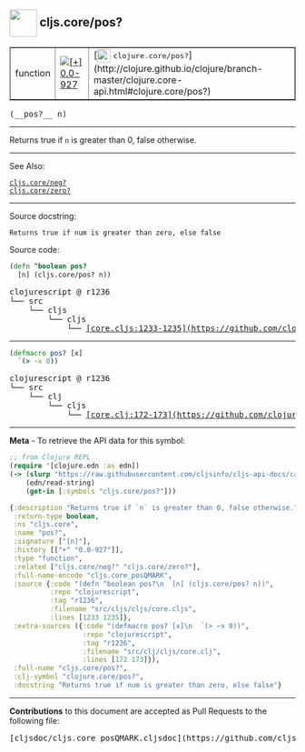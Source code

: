 ## <img width="48px" valign="middle" src="http://i.imgur.com/Hi20huC.png"> cljs.core/pos?

 <table border="1">
<tr>

<td>function</td>
<td><a href="https://github.com/cljsinfo/cljs-api-docs/tree/0.0-927"><img valign="middle" alt="[+] 0.0-927" src="https://img.shields.io/badge/+-0.0--927-lightgrey.svg"></a> </td>
<td>
[<img height="24px" valign="middle" src="http://i.imgur.com/1GjPKvB.png"> <samp>clojure.core/pos?</samp>](http://clojure.github.io/clojure/branch-master/clojure.core-api.html#clojure.core/pos?)
</td>
</tr>
</table>

 <samp>
(__pos?__ n)<br>
</samp>

---

Returns true if `n` is greater than 0, false otherwise.

---


See Also:

[`cljs.core/neg?`](cljs.core_negQMARK.md)<br>
[`cljs.core/zero?`](cljs.core_zeroQMARK.md)<br>

---

Source docstring:

```
Returns true if num is greater than zero, else false
```

Source code:

```clj
(defn ^boolean pos?
  [n] (cljs.core/pos? n))
```

 <pre>
clojurescript @ r1236
└── src
    └── cljs
        └── cljs
            └── <ins>[core.cljs:1233-1235](https://github.com/clojure/clojurescript/blob/r1236/src/cljs/cljs/core.cljs#L1233-L1235)</ins>
</pre>


---

```clj
(defmacro pos? [x]
  `(> ~x 0))
```

 <pre>
clojurescript @ r1236
└── src
    └── clj
        └── cljs
            └── <ins>[core.clj:172-173](https://github.com/clojure/clojurescript/blob/r1236/src/clj/cljs/core.clj#L172-L173)</ins>
</pre>

---

__Meta__ - To retrieve the API data for this symbol:

```clj
;; from Clojure REPL
(require '[clojure.edn :as edn])
(-> (slurp "https://raw.githubusercontent.com/cljsinfo/cljs-api-docs/catalog/cljs-api.edn")
    (edn/read-string)
    (get-in [:symbols "cljs.core/pos?"]))
```

```clj
{:description "Returns true if `n` is greater than 0, false otherwise.",
 :return-type boolean,
 :ns "cljs.core",
 :name "pos?",
 :signature ["[n]"],
 :history [["+" "0.0-927"]],
 :type "function",
 :related ["cljs.core/neg?" "cljs.core/zero?"],
 :full-name-encode "cljs.core_posQMARK",
 :source {:code "(defn ^boolean pos?\n  [n] (cljs.core/pos? n))",
          :repo "clojurescript",
          :tag "r1236",
          :filename "src/cljs/cljs/core.cljs",
          :lines [1233 1235]},
 :extra-sources ({:code "(defmacro pos? [x]\n  `(> ~x 0))",
                  :repo "clojurescript",
                  :tag "r1236",
                  :filename "src/clj/cljs/core.clj",
                  :lines [172 173]}),
 :full-name "cljs.core/pos?",
 :clj-symbol "clojure.core/pos?",
 :docstring "Returns true if num is greater than zero, else false"}

```

---

__Contributions__ to this document are accepted as Pull Requests to the following file:

 <pre>
[cljsdoc/cljs.core_posQMARK.cljsdoc](https://github.com/cljsinfo/cljs-api-docs/blob/master/cljsdoc/cljs.core_posQMARK.cljsdoc)
</pre>

